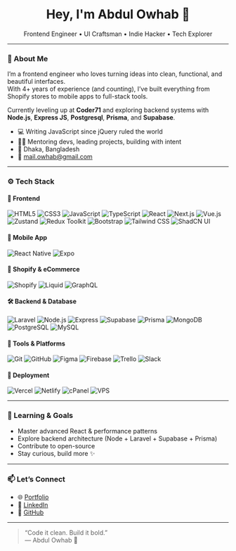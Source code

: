 <h1 align="center">Hey, I'm Abdul Owhab 👋</h1>
<p align="center">Frontend Engineer • UI Craftsman • Indie Hacker • Tech Explorer</p>

---

### 🧠 About Me

I’m a frontend engineer who loves turning ideas into clean, functional, and beautiful interfaces.  
With 4+ years of experience (and counting), I’ve built everything from Shopify stores to mobile apps to full-stack tools.  

Currently leveling up at **Coder71** and exploring backend systems with **Node.js**, **Express JS**, **Postgresql**, **Prisma**, and **Supabase**.

- 💻 Writing JavaScript since jQuery ruled the world  
- 🧑‍🏫 Mentoring devs, leading projects, building with intent  
- 📍 Dhaka, Bangladesh  
- 📨 [mail.owhab@gmail.com](mailto:mail.owhab@gmail.com)  

---

### ⚙️ Tech Stack

#### 🧩 Frontend
![HTML5](https://img.shields.io/badge/HTML5-E34F26?style=flat&logo=html5&logoColor=white)
![CSS3](https://img.shields.io/badge/CSS3-1572B6?style=flat&logo=css3&logoColor=white)
![JavaScript](https://img.shields.io/badge/JavaScript-F7DF1E?style=flat&logo=javascript&logoColor=black)
![TypeScript](https://img.shields.io/badge/TypeScript-007ACC?style=flat&logo=typescript&logoColor=white)
![React](https://img.shields.io/badge/React-61DAFB?style=flat&logo=react&logoColor=black)
![Next.js](https://img.shields.io/badge/Next.js-000000?style=flat&logo=next.js&logoColor=white)
![Vue.js](https://img.shields.io/badge/Vue.js-4FC08D?style=flat&logo=vue.js&logoColor=white)
![Zustand](https://img.shields.io/badge/Zustand-000000?style=flat&logo=react&logoColor=white)
![Redux Toolkit](https://img.shields.io/badge/Redux_Toolkit-764ABC?style=flat&logo=redux&logoColor=white)
![Bootstrap](https://img.shields.io/badge/Bootstrap-7952B3?style=flat&logo=bootstrap&logoColor=white)
![Tailwind CSS](https://img.shields.io/badge/Tailwind_CSS-06B6D4?style=flat&logo=tailwind-css&logoColor=white)
![ShadCN UI](https://img.shields.io/badge/ShadCN_UI-000000?style=flat&logo=react&logoColor=white)

#### 📱 Mobile App
![React Native](https://img.shields.io/badge/React_Native-20232A?style=flat&logo=react&logoColor=61DAFB)
![Expo](https://img.shields.io/badge/Expo-000020?style=flat&logo=expo&logoColor=white)

#### 🛒 Shopify & eCommerce
![Shopify](https://img.shields.io/badge/Shopify-7AB55C?style=flat&logo=shopify&logoColor=white)
![Liquid](https://img.shields.io/badge/Liquid-000000?style=flat&logo=liquid&logoColor=white)
![GraphQL](https://img.shields.io/badge/GraphQL-E10098?style=flat&logo=graphql&logoColor=white)

#### 🛠 Backend & Database
![Laravel](https://img.shields.io/badge/Laravel-F72C1F?style=flat&logo=laravel&logoColor=white)
![Node.js](https://img.shields.io/badge/Node.js-339933?style=flat&logo=node.js&logoColor=white)
![Express](https://img.shields.io/badge/Express.js-000000?style=flat&logo=express&logoColor=white)
![Supabase](https://img.shields.io/badge/Supabase-3ECF8E?style=flat&logo=supabase&logoColor=white)
![Prisma](https://img.shields.io/badge/Prisma-2D3748?style=flat&logo=prisma&logoColor=white)
![MongoDB](https://img.shields.io/badge/MongoDB-47A248?style=flat&logo=mongodb&logoColor=white)
![PostgreSQL](https://img.shields.io/badge/PostgreSQL-336791?style=flat&logo=postgresql&logoColor=white)
![MySQL](https://img.shields.io/badge/MySQL-4479A1?style=flat&logo=mysql&logoColor=white)

#### 🧰 Tools & Platforms
![Git](https://img.shields.io/badge/Git-F05032?style=flat&logo=git&logoColor=white)
![GitHub](https://img.shields.io/badge/GitHub-181717?style=flat&logo=github&logoColor=white)
![Figma](https://img.shields.io/badge/Figma-F24E1E?style=flat&logo=figma&logoColor=white)
![Firebase](https://img.shields.io/badge/Firebase-FFCA28?style=flat&logo=firebase&logoColor=black)
![Trello](https://img.shields.io/badge/Trello-0052CC?style=flat&logo=trello&logoColor=white)
![Slack](https://img.shields.io/badge/Slack-4A154B?style=flat&logo=slack&logoColor=white)

#### 🚀 Deployment
![Vercel](https://img.shields.io/badge/Vercel-000000?style=flat&logo=vercel&logoColor=white)
![Netlify](https://img.shields.io/badge/Netlify-00C7B7?style=flat&logo=netlify&logoColor=white)
![cPanel](https://img.shields.io/badge/cPanel-FF6C2C?style=flat&logo=cpanel&logoColor=white)
![VPS](https://img.shields.io/badge/VPS-000000?style=flat)


---

### 🌱 Learning & Goals

- Master advanced React & performance patterns  
- Explore backend architecture (Node + Laravel + Supabase + Prisma)  
- Contribute to open-source  
- Stay curious, build more ✨  

---

### 📫 Let’s Connect

- 🌐 [Portfolio](https://abdulowhab.netlify.app)  
- 🔗 [LinkedIn](https://linkedin.com/in/abdulowhab)  
- 🐙 [GitHub](https://github.com/Owhab)

---

> “Code it clean. Build it bold.”  
> — Abdul Owhab 🚀
